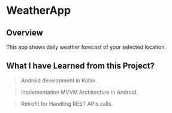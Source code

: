 # WeatherApp

## Overview
This app shows daily weather forecast of your selected location. 


## What I have Learned from this Project?

> Android development in Kotlin.

> Implementation MVVM Architecture in Android.

> Retrofit for Handling REST APIs calls.

